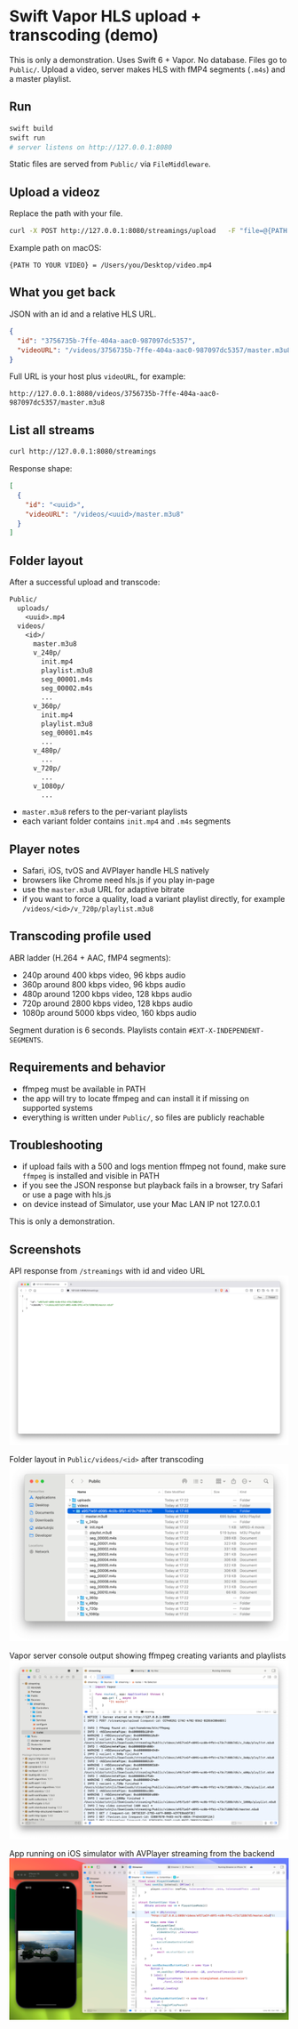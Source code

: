 # Swift Vapor HLS upload + transcoding (demo)

This is only a demonstration. Uses Swift 6 + Vapor. No database. Files go to `Public/`. Upload a video, server makes HLS with fMP4 segments (`.m4s`) and a master playlist.

## Run

```bash
swift build
swift run
# server listens on http://127.0.0.1:8080
```

Static files are served from `Public/` via `FileMiddleware`.

## Upload a videoz

Replace the path with your file.

```bash
curl -X POST http://127.0.0.1:8080/streamings/upload   -F "file=@{PATH TO YOUR VIDEO}"
```

Example path on macOS:

```
{PATH TO YOUR VIDEO} = /Users/you/Desktop/video.mp4
```

## What you get back

JSON with an id and a relative HLS URL.

```json
{
  "id": "3756735b-7ffe-404a-aac0-987097dc5357",
  "videoURL": "/videos/3756735b-7ffe-404a-aac0-987097dc5357/master.m3u8"
}
```

Full URL is your host plus `videoURL`, for example:

```
http://127.0.0.1:8080/videos/3756735b-7ffe-404a-aac0-987097dc5357/master.m3u8
```

## List all streams

```bash
curl http://127.0.0.1:8080/streamings
```

Response shape:

```json
[
  {
    "id": "<uuid>",
    "videoURL": "/videos/<uuid>/master.m3u8"
  }
]
```

## Folder layout

After a successful upload and transcode:

```
Public/
  uploads/
    <uuid>.mp4
  videos/
    <id>/
      master.m3u8
      v_240p/
        init.mp4
        playlist.m3u8
        seg_00001.m4s
        seg_00002.m4s
        ...
      v_360p/
        init.mp4
        playlist.m3u8
        seg_00001.m4s
        ...
      v_480p/
        ...
      v_720p/
        ...
      v_1080p/
        ...
```

- `master.m3u8` refers to the per-variant playlists
- each variant folder contains `init.mp4` and `.m4s` segments

## Player notes

- Safari, iOS, tvOS and AVPlayer handle HLS natively
- browsers like Chrome need hls.js if you play in-page
- use the `master.m3u8` URL for adaptive bitrate
- if you want to force a quality, load a variant playlist directly, for example `/videos/<id>/v_720p/playlist.m3u8`

## Transcoding profile used

ABR ladder (H.264 + AAC, fMP4 segments):

- 240p around 400 kbps video, 96 kbps audio
- 360p around 800 kbps video, 96 kbps audio
- 480p around 1200 kbps video, 128 kbps audio
- 720p around 2800 kbps video, 128 kbps audio
- 1080p around 5000 kbps video, 160 kbps audio

Segment duration is 6 seconds. Playlists contain `#EXT-X-INDEPENDENT-SEGMENTS`.

## Requirements and behavior

- ffmpeg must be available in PATH
- the app will try to locate ffmpeg and can install it if missing on supported systems
- everything is written under `Public/`, so files are publicly reachable

## Troubleshooting

- if upload fails with a 500 and logs mention ffmpeg not found, make sure `ffmpeg` is installed and visible in PATH
- if you see the JSON response but playback fails in a browser, try Safari or use a page with hls.js
- on device instead of Simulator, use your Mac LAN IP not 127.0.0.1

This is only a demonstration.

## Screenshots

API response from `/streamings` with id and video URL  
![API response](Images/output1.png)

Folder layout in `Public/videos/<id>` after transcoding  
![Folder layout](Images/output2.png)

Vapor server console output showing ffmpeg creating variants and playlists  
![Server logs](Images/output3.png)

App running on iOS simulator with AVPlayer streaming from the backend  
![iOS player](Images/otput4.png)
